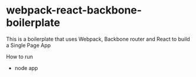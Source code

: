 # webpack-react-backbone-boilerplate
This is a boilerplate that uses Webpack, Backbone router and React to build a Single Page App

How to run
- node app
